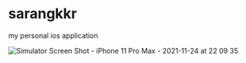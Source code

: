 # sarangkkr
my personal ios application

![Simulator Screen Shot - iPhone 11 Pro Max - 2021-11-24 at 22 09 35](https://user-images.githubusercontent.com/74540209/143279850-a2dbbb47-1b88-4194-8dbf-8f80c22e5ff9.png)
